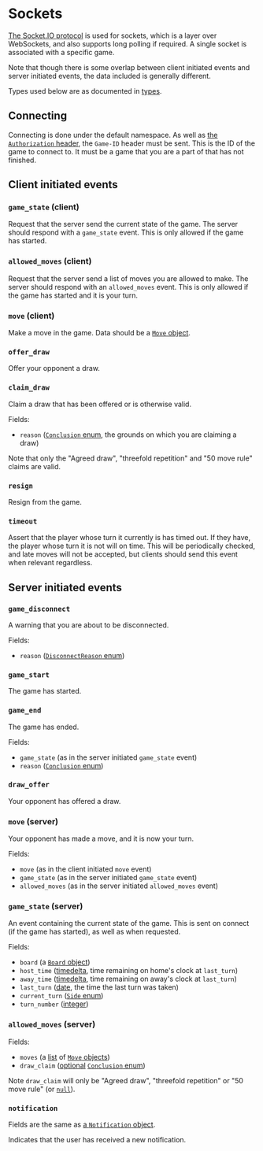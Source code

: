 # Sockets

[The Socket.IO protocol](https://socket.io/docs) is used for sockets, which is a layer over WebSockets, and also supports long polling if required. A single socket is associated with a specific game.

Note that though there is some overlap between client initiated events and server initiated events, the data included is generally different.

Types used below are as documented in [types](./types.md).

## Connecting

Connecting is done under the default namespace. As well as [the `Authorization` header](./authorisation.md#connecting-to-a-socket), the `Game-ID` header must be sent. This is the ID of the game to connect to. It must be a game that you are a part of that has not finished.

## Client initiated events

### `game_state` (client)

Request that the server send the current state of the game. The server should respond with a `game_state` event. This is only allowed if the game has started.

### `allowed_moves` (client)

Request that the server send a list of moves you are allowed to make. The server should respond with an `allowed_moves` event. This is only allowed if the game has started and it is your turn.

### `move` (client)

Make a move in the game. Data should be a [`Move` object](./types.md#move).

### `offer_draw`

Offer your opponent a draw.

### `claim_draw`

Claim a draw that has been offered or is otherwise valid.

Fields:

- `reason` ([`Conclusion` enum](./types.md#conclusion), the grounds on which you are claiming a draw)

Note that only the "Agreed draw", "threefold repetition" and "50 move rule" claims are valid.

### `resign`

Resign from the game.

### `timeout`

Assert that the player whose turn it currently is has timed out. If they have, the player whose turn it is not will on time. This will be periodically checked, and late moves will not be accepted, but clients should send this event when relevant regardless.

## Server initiated events

### `game_disconnect`

A warning that you are about to be disconnected.

Fields:

- `reason` ([`DisconnectReason` enum](./types.md#disconnectreason))

### `game_start`

The game has started.

### `game_end`

The game has ended.

Fields:

- `game_state` (as in the server initiated `game_state` event)
- `reason` ([`Conclusion` enum](./types.md#conclusion))

### `draw_offer`

Your opponent has offered a draw.

### `move` (server)

Your opponent has made a move, and it is now your turn.

Fields:

- `move` (as in the client initiated `move` event)
- `game_state` (as in the server initiated `game_state` event)
- `allowed_moves` (as in the server initiated `allowed_moves` event)

### `game_state` (server)

An event containing the current state of the game. This is sent on connect (if the game has started), as well as when requested.

Fields:

- `board` (a [`Board` object](./types.md#board))
- `host_time` ([timedelta](./types.md#timedelta), time remaining on home's clock at `last_turn`)
- `away_time` ([timedelta](./types.md#timedelta), time remaining on away's clock at `last_turn`)
- `last_turn` ([date](./types.md#date), the time the last turn was taken)
- `current_turn` ([`Side` enum](./types.md#side))
- `turn_number` ([integer](./types.md#integer))

### `allowed_moves` (server)

Fields:

- `moves` (a [list](./types.md#list-of-some-other-type) of [`Move` objects](./types.md#move))
- `draw_claim` ([optional](./types.md#optional-some-other-type) [`Conclusion` enum](./types.md#conclusion))

Note `draw_claim` will only be "Agreed draw", "threefold repetition" or "50 move rule" (or [`null`](./types.md#null)).

### `notification`

Fields are the same as [a `Notification` object](./types.md#notification).

Indicates that the user has received a new notification.
